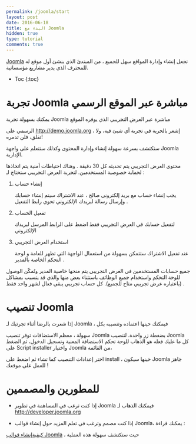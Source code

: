 ```yaml
---
permalink: /joomla/start
layout: post
date: 2016-06-18
title: البدء مع Joomla
hidden: true
type: tutorial
comments: true
---
```





[Joomla](http://joomla.org) تجعل إنشاء وإدارة المواقع سهل للجميع ، من المبتدئ الذي ينشئ أول موقع له للمحترف الذي يدير مشاريع مؤسساتية.

* Toc
{:toc}


# تجربة Joomla مباشرة عبر الموقع الرسمي

 يمكنك بسهولة تجربة Joomla مباشرة عبر العرض التجريبي الذي يوفره الموقع 

الرسمي على <http://demo.joomla.org> ، إشعر بالحرية في تجربة أي شيئ فيه، ولا تقلق، فلن تدمره! 

ستكتشف بسرعة سهولة إنشاء وإدارة المحتوى وكذلك ستتعلم على واجهة 
 Joomla الإدارية.

محتوى العرض التجريبي يتم تحديثه كل 30 دقيقة . وهناك احتياطات أمنية يتم اتخاذها لحماية خصوصية المستخدمين. لتجربة العرض التجريبي ستحتاج لـ :






1. إنشاء حساب

	يجب إنشاء حساب مع بريد إلكتروني صالح ، عند الاشتراك سيتم إنشاء حسابك وإرسال رسالة لبريدك الإلكتروني تحوي رابط التفعيل .

2. تفعيل الحساب

	لتفعيل حسابك في العرض التجريبي فقط اضغط على الرابط المرسل لبريدك الإلكتروني

3. استخدام العرض التجريبي

	عند تفعيل الاشتراك ستتمكن بسهولة من استعمال الواجهة التي تظهر للعامة و لوحة 
التحكم الخاصة بالمدير .

جميع حسابات المستخدمين في العرض التجريبي يتم منحها خاصية المدير وتُمكّن الوصول للوحة التحكم واستخدام جميع الوظائف باستثناء بعض منها والذي قد يتسبب بمشاكل (باعتباره عرض تجريبي متاح للجميع). كل حساب تجريبي يبقى فعال لشهر واحد فقط .


# تنصيب Joomla



إذا شعرت بالرضا أثناء تجرتبك لـ Joomla ، فيمكنك حينها اعتماده وتنصيبه بكل 


سهولة ، معظم الاستضافات توفر تنصيب Joomla بضغطة زر واحدة. لتنصيب Joomla كل ما عليك فعله هو الذهاب للوحة تحكم الاستضافة المعنية وتسجيل الدخول، ثم الضغط على Script installer واختيار Joomla من القائمة، 

اختر إعدادات التنصيب كما تشاء ثم اضغط على install ، حينها سيكون Joomla جاهز للعمل على موقعك !


# للمطورين والمصممين


- إذا كنت ترغب في المساهمة في تطوير Joomla فيمكنك الذهاب لـ 
<http://developer.joomla.org>


- إذا كنت مصمم وترغب في تعلم المزيد حول إنشاء قوالب Joomla، يمكنك قراءة :


[كيفيةإنشاء قوالب Joomla](create-template) ، حيث ستكتشف سهولة هذه العملية 
